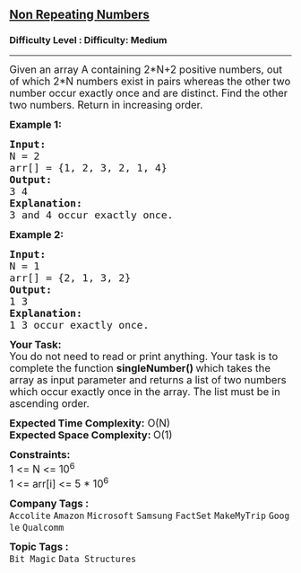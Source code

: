 <h2><a href="https://www.geeksforgeeks.org/problems/finding-the-numbers0215/1">Non Repeating Numbers</a></h2><h3>Difficulty Level : Difficulty: Medium</h3><hr><div class="problems_problem_content__Xm_eO"><p><span style="font-size: 18px;">Given an array A containing 2*N+2 positive&nbsp;numbers, out of which 2*N numbers exist in&nbsp;pairs&nbsp;whereas&nbsp;the other two number&nbsp;occur exactly once and are distinct. Find the other two numbers. Return in increasing order.</span></p>
<p><span style="font-size: 18px;"><strong>Example 1:</strong></span></p>
<pre><span style="font-size: 18px;"><strong>Input: 
</strong>N = 2
arr[] = {1, 2, 3, 2, 1, 4}
<strong>Output:
</strong>3 4 
<strong>Explanation:
</strong>3 and 4 occur exactly once.</span>
</pre>
<p><span style="font-size: 18px;"><strong>Example 2:</strong></span></p>
<pre><span style="font-size: 18px;"><strong>Input:
</strong>N = 1
arr[] = {2, 1, 3, 2}
<strong>Output:
</strong>1 3
<strong>Explanation:</strong>
1 3 occur exactly once.</span></pre>
<p><span style="font-size: 18px;"><strong>Your Task:</strong><br>You do not need to read or print anything. Your task is to complete the function&nbsp;<strong>singleNumber()&nbsp;</strong>which takes the array as input parameter and returns a list of two numbers which occur exactly once in the array. The list must be in ascending order.</span></p>
<p><span style="font-size: 18px;"><strong>Expected Time Complexity:</strong>&nbsp;O(N)<br><strong>Expected Space Complexity:&nbsp;</strong>O(1)</span></p>
<p><span style="font-size: 18px;"><strong>Constraints:</strong><br>1 &lt;= N &lt;= 10<sup>6&nbsp;</sup></span><br><span style="font-size: 18px;">1 &lt;= arr[i] &lt;= 5 * 10<sup>6</sup></span></p></div><p><span style=font-size:18px><strong>Company Tags : </strong><br><code>Accolite</code>&nbsp;<code>Amazon</code>&nbsp;<code>Microsoft</code>&nbsp;<code>Samsung</code>&nbsp;<code>FactSet</code>&nbsp;<code>MakeMyTrip</code>&nbsp;<code>Google</code>&nbsp;<code>Qualcomm</code>&nbsp;<br><p><span style=font-size:18px><strong>Topic Tags : </strong><br><code>Bit Magic</code>&nbsp;<code>Data Structures</code>&nbsp;